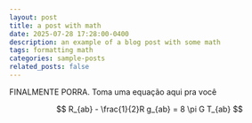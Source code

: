 ```yaml
---
layout: post
title: a post with math
date: 2025-07-28 17:28:00-0400
description: an example of a blog post with some math
tags: formatting math
categories: sample-posts
related_posts: false
---
```


FINALMENTE PORRA. Toma uma equação aqui pra você

$$
R_{ab} - \frac{1}{2}R g_{ab} = 8 \pi G T_{ab}
$$
